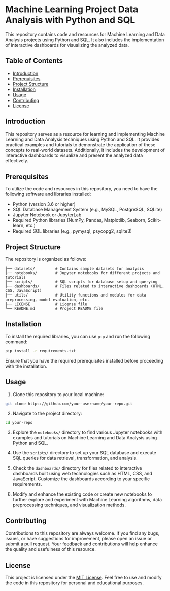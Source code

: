 # Machine Learning Project Data Analysis with Python and SQL

This repository contains code and resources for Machine Learning and Data Analysis projects using Python and SQL. It also includes the implementation of interactive dashboards for visualizing the analyzed data.

## Table of Contents

- [Introduction](#introduction)
- [Prerequisites](#prerequisites)
- [Project Structure](#project-structure)
- [Installation](#installation)
- [Usage](#usage)
- [Contributing](#contributing)
- [License](#license)

## Introduction

This repository serves as a resource for learning and implementing Machine Learning and Data Analysis techniques using Python and SQL. It provides practical examples and tutorials to demonstrate the application of these concepts to real-world datasets. Additionally, it includes the development of interactive dashboards to visualize and present the analyzed data effectively.

## Prerequisites

To utilize the code and resources in this repository, you need to have the following software and libraries installed:

- Python (version 3.6 or higher)
- SQL Database Management System (e.g., MySQL, PostgreSQL, SQLite)
- Jupyter Notebook or JupyterLab
- Required Python libraries (NumPy, Pandas, Matplotlib, Seaborn, Scikit-learn, etc.)
- Required SQL libraries (e.g., pymysql, psycopg2, sqlite3)

## Project Structure

The repository is organized as follows:

```
├── datasets/         # Contains sample datasets for analysis
├── notebooks/        # Jupyter notebooks for different projects and tutorials
├── scripts/          # SQL scripts for database setup and querying
├── dashboards/       # Files related to interactive dashboards (HTML, CSS, JavaScript)
├── utils/            # Utility functions and modules for data preprocessing, model evaluation, etc.
├── LICENSE           # License file
└── README.md         # Project README file
```

## Installation

To install the required libraries, you can use `pip` and run the following command:

```bash
pip install -r requirements.txt
```

Ensure that you have the required prerequisites installed before proceeding with the installation.

## Usage

1. Clone this repository to your local machine:

```bash
git clone https://github.com/your-username/your-repo.git
```

2. Navigate to the project directory:

```bash
cd your-repo
```

3. Explore the `notebooks/` directory to find various Jupyter notebooks with examples and tutorials on Machine Learning and Data Analysis using Python and SQL.

4. Use the `scripts/` directory to set up your SQL database and execute SQL queries for data retrieval, transformation, and analysis.

5. Check the `dashboards/` directory for files related to interactive dashboards built using web technologies such as HTML, CSS, and JavaScript. Customize the dashboards according to your specific requirements.

6. Modify and enhance the existing code or create new notebooks to further explore and experiment with Machine Learning algorithms, data preprocessing techniques, and visualization methods.

## Contributing

Contributions to this repository are always welcome. If you find any bugs, issues, or have suggestions for improvement, please open an issue or submit a pull request. Your feedback and contributions will help enhance the quality and usefulness of this resource.

## License

This project is licensed under the [MIT License](LICENSE). Feel free to use and modify the code in this repository for personal and educational purposes.
